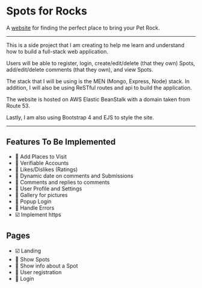 # Spots for Rocks

A [website](http://spotsfor.rocks) for finding the perfect place to bring your Pet Rock.

---

This is a side project that I am creating to help me learn and understand how to build a full-stack web application.

Users will be able to register, login, create/edit/delete (that they own) Spots, add/edit/delete comments (that they own), and view Spots.

The stack that I will be using is the MEN (Mongo, Express, Node) stack. In addition, I will also be using ReSTful routes and api to build the application.

The website is hosted on AWS Elastic BeanStalk with a domain taken from Route 53.

Lastly, I am also using Bootstrap 4 and EJS to style the site.

---

## Features To Be Implemented

- :black_square_button: Add Places to Visit
- :black_square_button: Verifiable Accounts
- :black_square_button: Likes/Dislikes (Ratings)
- :black_square_button: Dynamic date on comments and Submissions
- :black_square_button: Comments and replies to comments
- :black_square_button: User Profile and Settings
- :black_square_button: Gallery for pictures
- :black_square_button: Popup Login
- :black_square_button: Handle Errors
- :ballot_box_with_check: Implement https

## Pages

- :ballot_box_with_check: Landing
- :black_square_button: Show Spots
- :black_square_button: Show info about a Spot
- :black_square_button: User registration
- :black_square_button: Login
